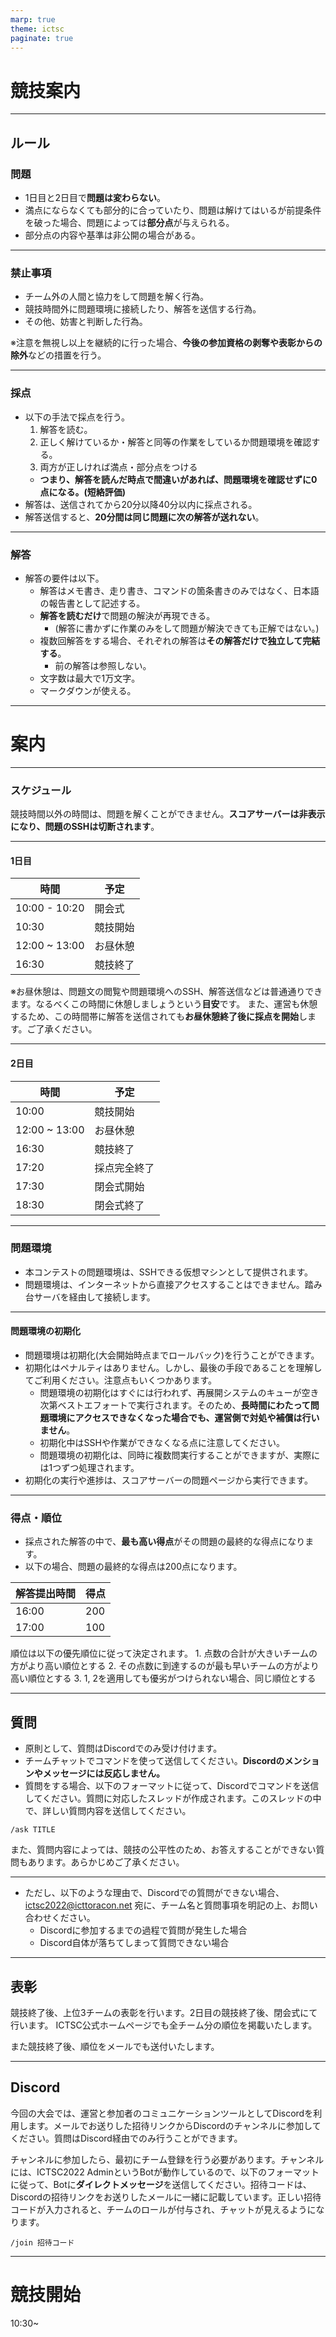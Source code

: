 ```yaml
---
marp: true
theme: ictsc
paginate: true
---
```


<!--
_class: section-title
_paginate: false
-->

# 競技案内

---

## ルール

### 問題

- 1日目と2日目で**問題は変わらない**。
- 満点にならなくても部分的に合っていたり、問題は解けてはいるが前提条件を破った場合、問題によっては**部分点**が与えられる。
- 部分点の内容や基準は非公開の場合がある。
---

### 禁止事項

- チーム外の人間と協力をして問題を解く行為。
- 競技時間外に問題環境に接続したり、解答を送信する行為。
- その他、妨害と判断した行為。

※注意を無視し以上を継続的に行った場合、**今後の参加資格の剥奪や表彰からの除外**などの措置を行う。

---

### 採点

- 以下の手法で採点を行う。
    1. 解答を読む。
    2. 正しく解けているか・解答と同等の作業をしているか問題環境を確認する。
    3. 両方が正しければ満点・部分点をつける
    - **つまり、解答を読んだ時点で間違いがあれば、問題環境を確認せずに0点になる。(短絡評価)**
- 解答は、送信されてから20分以降40分以内に採点される。
- 解答送信すると、**20分間は同じ問題に次の解答が送れない**。

---

### 解答

- 解答の要件は以下。
    - 解答はメモ書き、走り書き、コマンドの箇条書きのみではなく、日本語の報告書として記述する。
    - **解答を読むだけ**で問題の解決が再現できる。
        - (解答に書かずに作業のみをして問題が解決できても正解ではない。)
    - 複数回解答をする場合、それぞれの解答は**その解答だけで独立して完結する**。
        - 前の解答は参照しない。
    - 文字数は最大で1万文字。
    - マークダウンが使える。

---
# 案内

---
### スケジュール

競技時間以外の時間は、問題を解くことができません。**スコアサーバーは非表示になり、問題のSSHは切断されます**。

---

#### 1日目

| 時間 | 予定 |
| -- | -- |
| 10:00 - 10:20 | 開会式 |
| 10:30 | 競技開始 |
| 12:00 ~ 13:00 | お昼休憩 |
| 16:30 | 競技終了 |

※お昼休憩は、問題文の閲覧や問題環境へのSSH、解答送信などは普通通りできます。なるべくこの時間に休憩しましょうという**目安**です。
また、運営も休憩するため、この時間帯に解答を送信されても**お昼休憩終了後に採点を開始**します。ご了承ください。

---

#### 2日目

| 時間 | 予定 |
| -- | -- |
| 10:00 | 競技開始 |
| 12:00 ~ 13:00 | お昼休憩 |
| 16:30 | 競技終了 |
| 17:20 | 採点完全終了 |
| 17:30 | 閉会式開始 |
| 18:30 | 閉会式終了 |

---

### 問題環境

- 本コンテストの問題環境は、SSHできる仮想マシンとして提供されます。
- 問題環境は、インターネットから直接アクセスすることはできません。踏み台サーバを経由して接続します。

---

#### 問題環境の初期化

- 問題環境は初期化(大会開始時点までロールバック)を行うことができます。
- 初期化はペナルティはありません。しかし、最後の手段であることを理解してご利用ください。注意点もいくつかあります。
    - 問題環境の初期化はすぐには行われず、再展開システムのキューが空き次第ベストエフォートで実行されます。そのため、**長時間にわたって問題環境にアクセスできなくなった場合でも、運営側で対処や補償は行いません**。
    - 初期化中はSSHや作業ができなくなる点に注意してください。
    - 問題環境の初期化は、同時に複数問実行することができますが、実際には1つずつ処理されます。
- 初期化の実行や進捗は、スコアサーバーの問題ページから実行できます。

---

### 得点・順位

- 採点された解答の中で、**最も高い得点**がその問題の最終的な得点になります。
- 以下の場合、問題の最終的な得点は200点になります。

|  解答提出時間 | 得点 |
| ------------- | ---- |
| 16:00         | 200  |
| 17:00         | 100  |

順位は以下の優先順位に従って決定されます。
    1. 点数の合計が大きいチームの方がより高い順位とする
    2. その点数に到達するのが最も早いチームの方がより高い順位とする
    3. 1, 2を適用しても優劣がつけられない場合、同じ順位とする

---

## 質問

- 原則として、質問はDiscordでのみ受け付けます。
- チームチャットでコマンドを使って送信してください。**Discordのメンションやメッセージには反応しません。**
- 質問をする場合、以下のフォーマットに従って、Discordでコマンドを送信してください。質問に対応したスレッドが作成されます。このスレッドの中で、詳しい質問内容を送信してください。


```
/ask TITLE
```

また、質問内容によっては、競技の公平性のため、お答えすることができない質問もあります。あらかじめご了承ください。

---

- ただし、以下のような理由で、Discordでの質問ができない場合、ictsc2022@icttoracon.net 宛に、チーム名と質問事項を明記の上、お問い合わせください。
    - Discordに参加するまでの過程で質問が発生した場合
    - Discord自体が落ちてしまって質問できない場合

---

## 表彰

競技終了後、上位3チームの表彰を行います。2日目の競技終了後、閉会式にて行います。
ICTSC公式ホームページでも全チーム分の順位を掲載いたします。

また競技終了後、順位をメールでも送付いたします。

---

## Discord

今回の大会では、運営と参加者のコミュニケーションツールとしてDiscordを利用します。メールでお送りした招待リンクからDiscordのチャンネルに参加してください。質問はDiscord経由でのみ行うことができます。

チャンネルに参加したら、最初にチーム登録を行う必要があります。チャンネルには、ICTSC2022 AdminというBotが動作しているので、以下のフォーマットに従って、Botに**ダイレクトメッセージ**を送信してください。招待コードは、Discordの招待リンクをお送りしたメールに一緒に記載しています。正しい招待コードが入力されると、チームのロールが付与され、チャットが見えるようになります。

```
/join 招待コード
```

---

# 競技開始

10:30~

